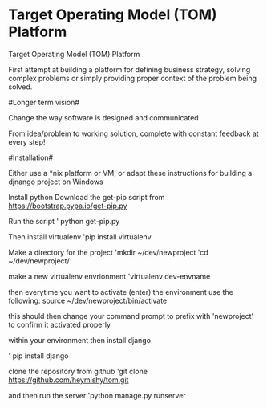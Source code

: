 Target Operating Model (TOM) Platform
===
Target Operating Model (TOM) Platform

First attempt at building a platform for defining business strategy, solving complex problems or simply providing proper context of the problem being solved.

#Longer term vision# 

Change the way software is designed and communicated

From idea/problem to working solution, complete with constant feedback at every step!

#Installation#

Either use a *nix platform or VM, or adapt these instructions for building a djnango project on Windows

Install python
Download the get-pip script from https://bootstrap.pypa.io/get-pip.py

Run the script
' python get-pip.py

Then install virtualenv
'pip install virtualenv

Make a directory for the project
'mkdir ~/dev/newproject
'cd ~/dev/newproject/

make a new virtualenv envrionment
'virtualenv dev-envname

then everytime you want to activate (enter) the environment use the following:
source ~/dev/newproject/bin/activate

this should then change your command prompt to prefix with 'newproject' to confirm it activated properly

within your environment then install django

' pip install django

clone the repository from github
'git clone https://github.com/heymishy/tom.git

and then run the server 
'python manage.py runserver